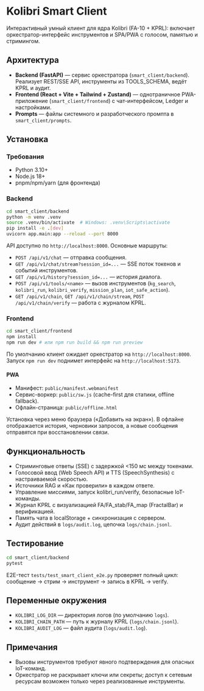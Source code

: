 # Kolibri Smart Client

Интерактивный умный клиент для ядра Kolibri (FA-10 + KPRL): включает оркестратор-интерфейс инструментов и SPA/PWA с голосом, памятью и стримингом.

## Архитектура

- **Backend (FastAPI)** — сервис оркестратора (`smart_client/backend`). Реализует REST/SSE API, инструменты из TOOLS_SCHEMA, ведёт KPRL и аудит.
- **Frontend (React + Vite + Tailwind + Zustand)** — однотраничное PWA-приложение (`smart_client/frontend`) с чат-интерфейсом, Ledger и настройками.
- **Prompts** — файлы системного и разработческого промпта в `smart_client/prompts`.

## Установка

### Требования

- Python 3.10+
- Node.js 18+
- pnpm/npm/yarn (для фронтенда)

### Backend

```bash
cd smart_client/backend
python -m venv .venv
source .venv/bin/activate  # Windows: .venv\Scripts\activate
pip install -e .[dev]
uvicorn app.main:app --reload --port 8000
```

API доступно по `http://localhost:8000`. Основные маршруты:

- `POST /api/v1/chat` — отправка сообщения.
- `GET /api/v1/chat/stream?session_id=...` — SSE поток токенов и событий инструментов.
- `GET /api/v1/history?session_id=...` — история диалога.
- `POST /api/v1/tools/<name>` — вызов инструментов (`kg_search`, `kolibri_run`, `kolibri_verify`, `mission_plan`, `iot_safe_action`).
- `GET /api/v1/chain`, `GET /api/v1/chain/stream`, `POST /api/v1/chain/verify` — работа с журналом KPRL.

### Frontend

```bash
cd smart_client/frontend
npm install
npm run dev # или npm run build && npm run preview
```

По умолчанию клиент ожидает оркестратор на `http://localhost:8000`. Запуск `npm run dev` поднимет интерфейс на `http://localhost:5173`.

#### PWA

- Манифест: `public/manifest.webmanifest`
- Сервис-воркер: `public/sw.js` (cache-first для статики, offline fallback).
- Офлайн-страница: `public/offline.html`

Установка через меню браузера («Добавить на экран»). В офлайне отображается история, черновики запросов, а новые сообщения отправятся при восстановлении связи.

## Функциональность

- Стриминговые ответы (SSE) с задержкой <150 мс между токенами.
- Голосовой ввод (Web Speech API) и TTS (SpeechSynthesis) с настраиваемой скоростью.
- Источники RAG и «Как проверили» в каждом ответе.
- Управление миссиями, запуск kolibri_run/verify, безопасные IoT-команды.
- Журнал KPRL с визуализацией FA/FA_stab/FA_map (FractalBar) и верификацией.
- Память чата в localStorage + синхронизация с сервером.
- Аудит действий в `logs/audit.log`, цепочка `logs/chain.jsonl`.

## Тестирование

```bash
cd smart_client/backend
pytest
```

E2E-тест `tests/test_smart_client_e2e.py` проверяет полный цикл: сообщение → стрим → инструмент → запись в KPRL → verify.

## Переменные окружения

- `KOLIBRI_LOG_DIR` — директория логов (по умолчанию `logs`).
- `KOLIBRI_CHAIN_PATH` — путь к журналу KPRL (`logs/chain.jsonl`).
- `KOLIBRI_AUDIT_LOG` — файл аудита (`logs/audit.log`).

## Примечания

- Вызовы инструментов требуют явного подтверждения для опасных IoT-команд.
- Оркестратор не раскрывает ключи или секреты; доступ к сетевым ресурсам возможен только через реализованные инструменты.
